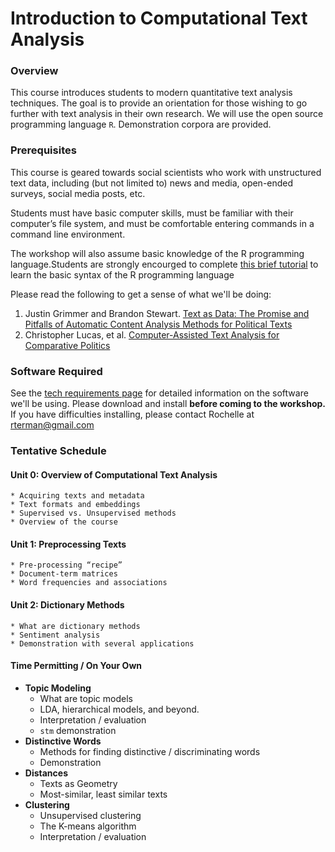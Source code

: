 # Introduction to Computational Text Analysis

### Overview

This course introduces students to modern quantitative text analysis techniques. The goal is to provide an orientation for those wishing to go further with text analysis in their own research. We will use the open source programming language `R`. Demonstration corpora are provided. 

### Prerequisites

This course is geared towards social scientists who work with unstructured text data, including (but not limited to) news and media, open-ended surveys, social media posts, etc.

Students must have basic computer skills, must be familiar with their computer’s file system, and must be comfortable entering commands in a command line environment. 

The workshop will also assume basic knowledge of the R programming language.Students are strongly encourged to complete [this brief tutorial](https://www.codeschool.com/courses/try-r) to learn the basic syntax of the R programming language

Please read the following to get a sense of what we'll be doing:

1. Justin Grimmer and Brandon Stewart. [Text as Data: The Promise and Pitfalls of Automatic Content Analysis Methods for Political Texts](https://web.stanford.edu/~jgrimmer/tad2.pdf)
2. Christopher Lucas, et al. [Computer-Assisted Text Analysis for Comparative Politics](https://scholar.harvard.edu/files/dtingley/files/comparativepoliticstext.pdf)

### Software Required

See the [tech requirements page](B-Tech-Requirements.md) for detailed information on the software we'll be using. Please download and install **before coming to the workshop.** If you have difficulties installing, please contact Rochelle at rterman@gmail.com


### Tentative Schedule

#### Unit 0: Overview of Computational Text Analysis
    * Acquiring texts and metadata
    * Text formats and embeddings
    * Supervised vs. Unsupervised methods
    * Overview of the course

#### Unit 1: Preprocessing Texts
    * Pre-processing “recipe”
    * Document-term matrices
    * Word frequencies and associations

#### Unit 2: Dictionary Methods
    * What are dictionary methods
    * Sentiment analysis
    * Demonstration with several applications

#### Time Permitting / On Your Own

- **Topic Modeling**
    * What are topic models
    * LDA, hierarchical models, and beyond.
    * Interpretation / evaluation
    * `stm` demonstration
- **Distinctive Words** 
    * Methods for finding distinctive / discriminating words
    * Demonstration
- **Distances**
    * Texts as Geometry
    * Most-similar, least similar texts 
- **Clustering**
    * Unsupervised clustering
    * The K-means algorithm
    * Interpretation / evaluation


